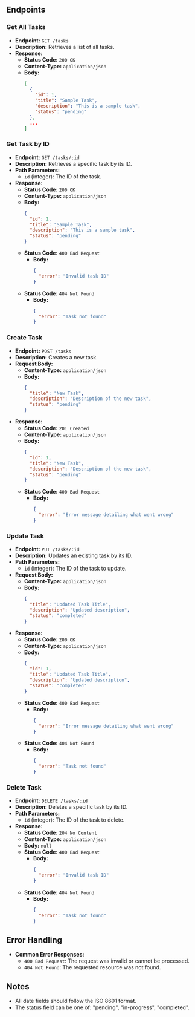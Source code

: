 
## Endpoints

### Get All Tasks
- **Endpoint:** `GET /tasks`
- **Description:** Retrieves a list of all tasks.
- **Response:**
  - **Status Code:** `200 OK`
  - **Content-Type:** `application/json`
  - **Body:** 
    ```json
    [
      {
        "id": 1,
        "title": "Sample Task",
        "description": "This is a sample task",
        "status": "pending"
      },
      ...
    ]
    ```

### Get Task by ID
- **Endpoint:** `GET /tasks/:id`
- **Description:** Retrieves a specific task by its ID.
- **Path Parameters:**
  - `id` (integer): The ID of the task.
- **Response:**
  - **Status Code:** `200 OK`
  - **Content-Type:** `application/json`
  - **Body:**
    ```json
    {
      "id": 1,
      "title": "Sample Task",
      "description": "This is a sample task",
      "status": "pending"
    }
    ```
  - **Status Code:** `400 Bad Request`
    - **Body:**
      ```json
      {
        "error": "Invalid task ID"
      }
      ```
  - **Status Code:** `404 Not Found`
    - **Body:**
      ```json
      {
        "error": "Task not found"
      }
      ```

### Create Task
- **Endpoint:** `POST /tasks`
- **Description:** Creates a new task.
- **Request Body:**
  - **Content-Type:** `application/json`
  - **Body:**
    ```json
    {
      "title": "New Task",
      "description": "Description of the new task",
      "status": "pending"
    }
    ```
- **Response:**
  - **Status Code:** `201 Created`
  - **Content-Type:** `application/json`
  - **Body:**
    ```json
    {
      "id": 1,
      "title": "New Task",
      "description": "Description of the new task",
      "status": "pending"
    }
    ```
  - **Status Code:** `400 Bad Request`
    - **Body:**
      ```json
      {
        "error": "Error message detailing what went wrong"
      }
      ```

### Update Task
- **Endpoint:** `PUT /tasks/:id`
- **Description:** Updates an existing task by its ID.
- **Path Parameters:**
  - `id` (integer): The ID of the task to update.
- **Request Body:**
  - **Content-Type:** `application/json`
  - **Body:**
    ```json
    {
      "title": "Updated Task Title",
      "description": "Updated description",
      "status": "completed"
    }
    ```
- **Response:**
  - **Status Code:** `200 OK`
  - **Content-Type:** `application/json`
  - **Body:**
    ```json
    {
      "id": 1,
      "title": "Updated Task Title",
      "description": "Updated description",
      "status": "completed"
    }
    ```
  - **Status Code:** `400 Bad Request`
    - **Body:**
      ```json
      {
        "error": "Error message detailing what went wrong"
      }
      ```
  - **Status Code:** `404 Not Found`
    - **Body:**
      ```json
      {
        "error": "Task not found"
      }
      ```

### Delete Task
- **Endpoint:** `DELETE /tasks/:id`
- **Description:** Deletes a specific task by its ID.
- **Path Parameters:**
  - `id` (integer): The ID of the task to delete.
- **Response:**
  - **Status Code:** `204 No Content`
  - **Content-Type:** `application/json`
  - **Body:** `null`
  - **Status Code:** `400 Bad Request`
    - **Body:**
      ```json
      {
        "error": "Invalid task ID"
      }
      ```
  - **Status Code:** `404 Not Found`
    - **Body:**
      ```json
      {
        "error": "Task not found"
      }
      ```

## Error Handling
- **Common Error Responses:**
  - `400 Bad Request`: The request was invalid or cannot be processed.
  - `404 Not Found`: The requested resource was not found.

## Notes
- All date fields should follow the ISO 8601 format.
- The status field can be one of: "pending", "in-progress", "completed".

